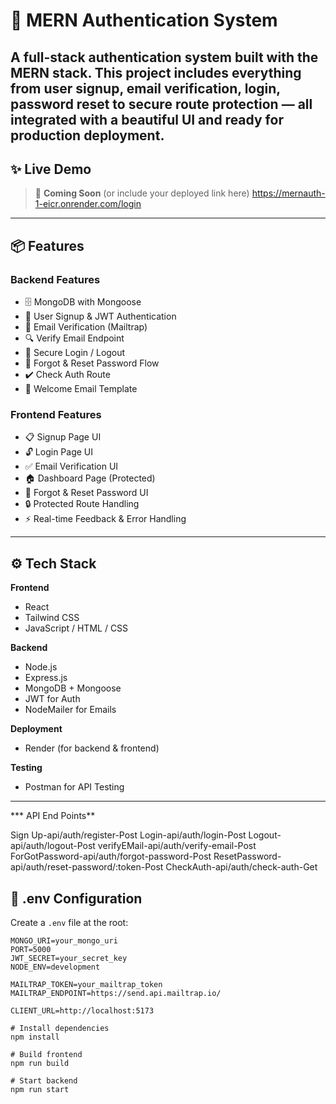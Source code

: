 # 🔐 MERN Authentication System

A full-stack authentication system built with the MERN stack. This project includes everything from user signup, email verification, login, password reset to secure route protection — all integrated with a beautiful UI and ready for production deployment.
---

## ✨ Live Demo


> 🚀 **Coming Soon** (or include your deployed link here)
https://mernauth-1-eicr.onrender.com/login
---

## 📦 Features

### Backend Features
- 🗄️ MongoDB with Mongoose
- 🔐 User Signup & JWT Authentication
- 📧 Email Verification (Mailtrap)
- 🔍 Verify Email Endpoint
- 🔑 Secure Login / Logout
- 🔄 Forgot & Reset Password Flow
- ✔️ Check Auth Route
- 📄 Welcome Email Template

### Frontend Features
- 📋 Signup Page UI
- 🔓 Login Page UI
- ✅ Email Verification UI
- 🏠 Dashboard Page (Protected)
- 🔄 Forgot & Reset Password UI
- 🔒 Protected Route Handling
- ⚡ Real-time Feedback & Error Handling

---
## ⚙️ Tech Stack

**Frontend**  
- React  
- Tailwind CSS  
- JavaScript / HTML / CSS

**Backend**  
- Node.js  
- Express.js  
- MongoDB + Mongoose  
- JWT for Auth  
- NodeMailer for Emails

**Deployment**  
- Render (for backend & frontend)

**Testing**  
- Postman for API Testing

---
*** API End Points**

Sign Up-api/auth/register-Post
Login-api/auth/login-Post
Logout-api/auth/logout-Post
verifyEMail-api/auth/verify-email-Post
ForGotPassword-api/auth/forgot-password-Post
ResetPassword-api/auth/reset-password/:token-Post
CheckAuth-api/auth/check-auth-Get
## 📁 .env Configuration

Create a `.env` file at the root:

```env
MONGO_URI=your_mongo_uri
PORT=5000
JWT_SECRET=your_secret_key
NODE_ENV=development

MAILTRAP_TOKEN=your_mailtrap_token
MAILTRAP_ENDPOINT=https://send.api.mailtrap.io/

CLIENT_URL=http://localhost:5173

# Install dependencies
npm install

# Build frontend
npm run build

# Start backend
npm run start


